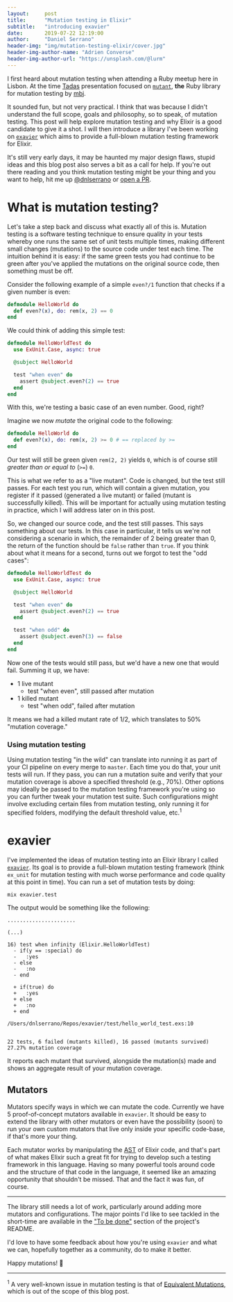 ```yaml
---
layout:     post
title:      "Mutation testing in Elixir"
subtitle:   "introducing exavier"
date:       2019-07-22 12:19:00
author:     "Daniel Serrano"
header-img: "img/mutation-testing-elixir/cover.jpg"
header-img-author-name: "Adrien Converse"
header-img-author-url: "https://unsplash.com/@lurm"
---
```


I first heard about mutation testing when attending a Ruby meetup here in Lisbon. At the time [Tadas](https://twitter.com/tadassce) presentation focused on [`mutant`](https://github.com/mbj/mutant), **the** Ruby library for mutation testing by [mbj](https://twitter.com/_m_b_j_).

It sounded fun, but not very practical. I think that was because I didn't understand the full scope, goals and philosophy, so to speak, of mutation testing. This post will help explore mutation testing and why Elixir is a good candidate to give it a shot. I will then introduce a library I've been working on [`exavier`](https://github.com/dnlserano/exavier) which aims to provide a full-blown mutation testing framework for Elixir.

It's still very early days, it may be haunted my major design flaws, stupid ideas and this blog post also serves a bit as a call for help. If you're out there reading and you think mutation testing might be your thing and you want to help, hit me up [@dnlserrano](https://twitter.com/dnlserrano) or [open a PR](https://github.com/dnlserrano/exavier).

# What is mutation testing?

Let's take a step back and discuss what exactly all of this is. Mutation testing is a software testing technique to ensure quality in your tests whereby one runs the same set of unit tests multiple times, making different small changes (mutations) to the source code under test each time. The intuition behind it is easy: if the same green tests you had continue to be green after you've applied the mutations on the original source code, then something must be off.

Consider the following example of a simple `even?/1` function that checks if a given number is even:

```elixir
defmodule HelloWorld do
  def even?(x), do: rem(x, 2) == 0
end
```

We could think of adding this simple test:

```elixir
defmodule HelloWorldTest do
  use ExUnit.Case, async: true

  @subject HelloWorld

  test "when even" do
    assert @subject.even?(2) == true
  end
end
```

With this, we're testing a basic case of an even number. Good, right?

Imagine we now _mutate_ the original code to the following:

```elixir
defmodule HelloWorld do
  def even?(x), do: rem(x, 2) >= 0 # == replaced by >=
end
```

Our test will still be green given `rem(2, 2)` yields `0`, which is of course still _greater than or equal to_ (`>=`) `0`.

This is what we refer to as a "live mutant". Code is changed, but the test still passes. For each test you run, which will contain a given mutation, you register if it passed (generated a live mutant) or failed (mutant is successfully killed). This will be important for actually using mutation testing in practice, which I will address later on in this post.

So, we changed our source code, and the test still passes. This says something about our tests. In this case in particular, it tells us we're not considering a scenario in which, the remainder of 2 being greater than 0, the return of the function should be `false` rather than `true`. If you think about what it means for a second, turns out we forgot to test the "odd cases":

```elixir
defmodule HelloWorldTest do
  use ExUnit.Case, async: true

  @subject HelloWorld

  test "when even" do
    assert @subject.even?(2) == true
  end

  test "when odd" do
    assert @subject.even?(3) == false
  end
end
```

Now one of the tests would still pass, but we'd have a new one that would fail. Summing it up, we have:

- 1 live mutant
    - test "when even", still passed after mutation
- 1 killed mutant
    - test "when odd", failed after mutation

It means we had a killed mutant rate of 1/2, which translates to 50% "mutation coverage."

### Using mutation testing

Using mutation testing "in the wild" can translate into running it as part of your CI pipeline on every merge to `master`. Each time you do that, your unit tests will run. If they pass, you can run a mutation suite and verify that your mutation coverage is above a specified threshold (e.g., 70%). Other options may ideally be passed to the mutation testing framework you're using so you can further tweak your mutation test suite. Such configurations might involve excluding certain files from mutation testing, only running it for specified folders, modifying the default threshold value, etc.<sup>1</sup>

# exavier

I've implemented the ideas of mutation testing into an Elixir library I called [`exavier`](https://github.com/dnlserrano/exavier). Its goal is to provide a full-blown mutation testing framework (think `ex_unit` for mutation testing with much worse performance and code quality at this point in time). You can run a set of mutation tests by doing:

`mix exavier.test`

The output would be something like the following:

```
......................

(...)

16) test when infinity (Elixir.HelloWorldTest)
  - if(y == :special) do
  -   :yes
  - else
  -   :no
  - end

  + if(true) do
  +   :yes
  + else
  +   :no
  + end

/Users/dnlserrano/Repos/exavier/test/hello_world_test.exs:10


22 tests, 6 failed (mutants killed), 16 passed (mutants survived)
27.27% mutation coverage
```

It reports each mutant that survived, alongside the mutation(s) made and shows an aggregate result of your mutation coverage.

## Mutators

Mutators specify ways in which we can mutate the code. Currently we have 5 proof-of-concept mutators available in `exavier`. It should be easy to extend the library with other mutators or even have the possibility (soon) to run your own custom mutators that live only inside your specific code-base, if that's more your thing.

Each mutator works by manipulating the [AST](https://en.wikipedia.org/wiki/Abstract_syntax_tree) of Elixir code, and that's part of what makes Elixir such a great fit for trying to develop such a testing framework in this language. Having so many powerful tools around code and the structure of that code in the language, it seemed like an amazing opportunity that shouldn't be missed. That and the fact it was fun, of course.

---

The library still needs a lot of work, particularly around adding more mutators and configurations. The major points I'd like to see tackled in the short-time are available in the ["To be done"](https://github.com/dnlserrano/exavier#to-be-done) section of the project's README.

I'd love to have some feedback about how you're using `exavier` and what we can, hopefully together as a community, do to make it better.

Happy mutations! 🖖

---

<sup>1</sup> A very well-known issue in mutation testing is that of [Equivalent Mutations](http://pitest.org/quickstart/basic_concepts/#equivalent-mutations), which is out of the scope of this blog post.
